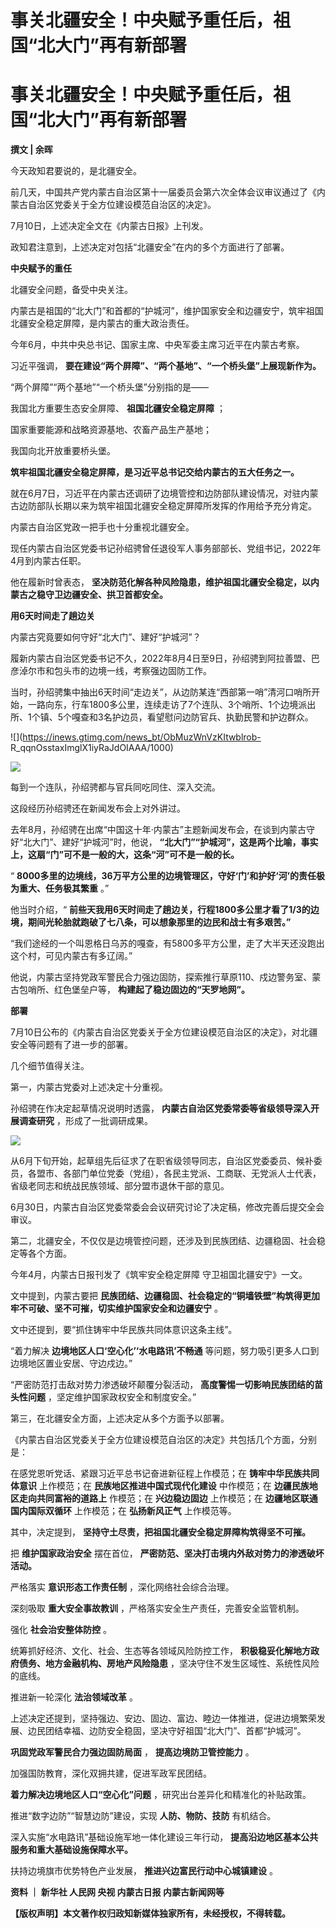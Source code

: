 # 事关北疆安全！中央赋予重任后，祖国“北大门”再有新部署

# 事关北疆安全！中央赋予重任后，祖国“北大门”再有新部署

**撰文 | 余晖**

今天政知君要说的，是北疆安全。

前几天，中国共产党内蒙古自治区第十一届委员会第六次全体会议审议通过了《内蒙古自治区党委关于全方位建设模范自治区的决定》。

7月10日，上述决定全文在《内蒙古日报》上刊发。

政知君注意到，上述决定对包括“北疆安全”在内的多个方面进行了部署。

**中央赋予的重任**

北疆安全问题，备受中央关注。

内蒙古是祖国的“北大门”和首都的“护城河”，维护国家安全和边疆安宁，筑牢祖国北疆安全稳定屏障，是内蒙古的重大政治责任。

今年6月，中共中央总书记、国家主席、中央军委主席习近平在内蒙古考察。

习近平强调， **要在建设“两个屏障”、“两个基地”、“一个桥头堡”上展现新作为。**

“两个屏障”“两个基地”“一个桥头堡”分别指的是——

我国北方重要生态安全屏障、 **祖国北疆安全稳定屏障** ；

国家重要能源和战略资源基地、农畜产品生产基地；

我国向北开放重要桥头堡。

**筑牢祖国北疆安全稳定屏障，是习近平总书记交给内蒙古的五大任务之一。**

就在6月7日，习近平在内蒙古还调研了边境管控和边防部队建设情况，对驻内蒙古边防部队长期以来为筑牢祖国北疆安全稳定屏障所发挥的作用给予充分肯定。

内蒙古自治区党政一把手也十分重视北疆安全。

现任内蒙古自治区党委书记孙绍骋曾任退役军人事务部部长、党组书记，2022年4月到内蒙古任职。

他在履新时曾表态， **坚决防范化解各种风险隐患，维护祖国北疆安全稳定，以内蒙古之稳守卫边疆安全、拱卫首都安全。**

**用6天时间走了趟边关**

内蒙古究竟要如何守好“北大门”、建好“护城河”？

履新内蒙古自治区党委书记不久，2022年8月4日至9日，孙绍骋到阿拉善盟、巴彦淖尔市和包头市的边境一线，考察强边固防工作。

当时，孙绍骋集中抽出6天时间“走边关”，从边防某连“西部第一哨”清河口哨所开始，一路向东，行车1800多公里，连续走访了7个连队、3个哨所、1个边境派出所、1个镇、5个嘎查和3名护边员，看望慰问边防官兵、执勤民警和护边群众。

![](https://inews.gtimg.com/news_bt/ObMuzWnVzKItwblrob-
R_qqnOsstaxImglX1iyRaJdOIAAA/1000)

![](https://inews.gtimg.com/news_bt/O7cvGvJuPdodT5iXTAc0IYX-V1CR0RUAwZNkA6LvJlW7cAA/1000)

每到一个连队，孙绍骋都与官兵同吃同住、深入交流。

这段经历孙绍骋还在新闻发布会上对外讲过。

去年8月，孙绍骋在出席“中国这十年·内蒙古”主题新闻发布会，在谈到内蒙古守好“北大门”、建好“护城河”时，他说，
**“北大门”“护城河”，这是两个比喻，事实上，这扇“门”可不是一般的大，这条“河”可不是一般的长。**

“ **8000多里的边境线，36万平方公里的边境管理区，守好‘门’和护好‘河’的责任极为重大、任务极其繁重** 。”

他当时介绍，“ **前些天我用6天时间走了趟边关，行程1800多公里才看了1/3的边境，期间光轮胎就跑破了七八条，可以想象那里的边民和战士有多艰苦。”**

“我们途经的一个叫恩格日乌苏的嘎查，有5800多平方公里，走了大半天还没跑出这个村，可见内蒙古有多辽阔。”

他说，内蒙古坚持党政军警民合力强边固防，探索推行草原110、戍边警务室、蒙古包哨所、红色堡垒户等， **构建起了稳边固边的“天罗地网”。**

**部署**

7月10日公布的《内蒙古自治区党委关于全方位建设模范自治区的决定》，对北疆安全等问题有了进一步的部署。

几个细节值得关注。

第一，内蒙古党委对上述决定十分重视。

孙绍骋在作决定起草情况说明时透露， **内蒙古自治区党委常委等省级领导深入开展调查研究** ，形成了一批调研成果。

![](https://inews.gtimg.com/news_bt/Os6pLmW87qgCARGf4fv2hMHAjhSTfSxypm4UddJoEKz_0AA/1000)

从6月下旬开始，起草组先后征求了在职省级领导同志，自治区党委委员、候补委员，各盟市、各部门单位党委（党组），各民主党派、工商联、无党派人士代表，省级老同志和统战民族领域、部分盟市退休干部的意见。

6月30日，内蒙古自治区党委常委会会议研究讨论了决定稿，修改完善后提交全会审议。

第二，北疆安全，不仅仅是边境管控问题，还涉及到民族团结、边疆稳固、社会稳定等各个方面。

今年4月，内蒙古日报刊发了《筑牢安全稳定屏障 守卫祖国北疆安宁》一文。

文中提到，内蒙古要把 **民族团结、边疆稳固、社会稳定的“铜墙铁壁”构筑得更加牢不可破、坚不可摧，切实维护国家安全和边疆安宁** 。

文中还提到，要“抓住铸牢中华民族共同体意识这条主线”。

“着力解决 **边境地区人口‘空心化’‘水电路讯’不畅通** 等问题，努力吸引更多人口到边境地区置业安居、守边戍边。”

“严密防范打击敌对势力渗透破坏颠覆分裂活动， **高度警惕一切影响民族团结的苗头性问题** ，坚定维护国家政权安全和制度安全。”

第三，在北疆安全方面，上述决定从多个方面予以部署。

《内蒙古自治区党委关于全方位建设模范自治区的决定》共包括几个方面，分别是：

在感党恩听党话、紧跟习近平总书记奋进新征程上作模范；在 **铸牢中华民族共同体意识** 上作模范；在 **民族地区推进中国式现代化建设** 中作模范；在
**边疆民族地区走向共同富裕的道路上** 作模范；在 **兴边稳边固边** 上作模范；在 **边疆地区联通国内国际双循环** 上作模范；在
**弘扬新风正气** 上作模范等。

其中，决定提到， **坚持守土尽责，把祖国北疆安全稳定屏障构筑得坚不可摧。**

把 **维护国家政治安全** 摆在首位， **严密防范、坚决打击境内外敌对势力的渗透破坏活动。**

严格落实 **意识形态工作责任制** ，深化网络社会综合治理。

深刻吸取 **重大安全事故教训** ，严格落实安全生产责任，完善安全监管机制。

强化 **社会治安整体防控** 。

统筹抓好经济、文化、社会、生态等各领域风险防控工作， **积极稳妥化解地方政府债务、地方金融机构、房地产风险隐患**
，坚决守住不发生区域性、系统性风险的底线。

推进新一轮深化 **法治领域改革** 。

上述决定还提到，坚持强边、安边、固边、富边、睦边一体推进，促进边境繁荣发展、边民团结幸福、边防安全稳固，坚决守好祖国“北大门”、首都“护城河”。

**巩固党政军警民合力强边固防局面** ， **提高边境防卫管控能力** 。

加强国防教育，深化双拥共建，促进军政军民团结。

**着力解决边境地区人口“空心化”问题** ，研究出台差异化和精准化的补贴政策。

推进“数字边防”“智慧边防”建设，实现 **人防、物防、技防** 有机结合。

深入实施“水电路讯”基础设施军地一体化建设三年行动， **提高沿边地区基本公共服务和重大基础设施保障水平。**

扶持边境旗市优势特色产业发展， **推进兴边富民行动中心城镇建设** 。

**资料 ｜ 新华社 人民网 央视 内蒙古日报 内蒙古新闻网等**

**【版权声明】本文著作权归政知新媒体独家所有，未经授权，不得转载。**

